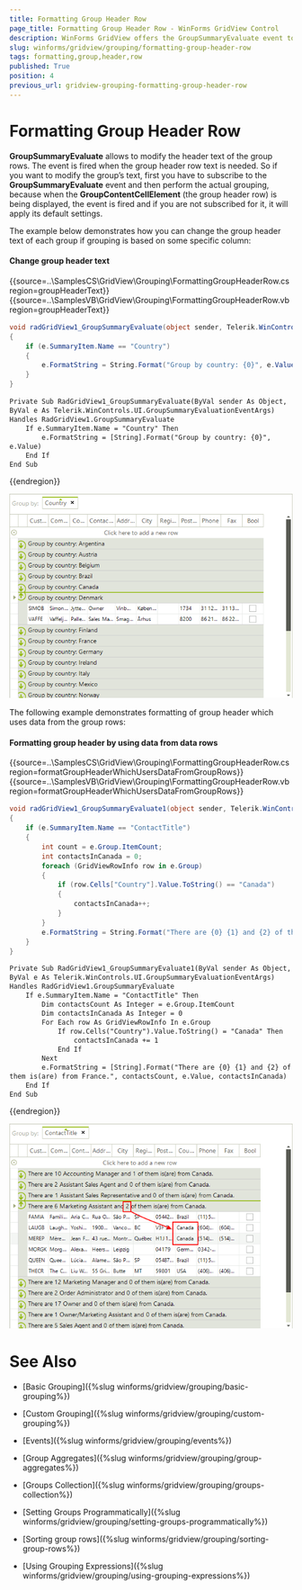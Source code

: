 ```yaml
---
title: Formatting Group Header Row
page_title: Formatting Group Header Row - WinForms GridView Control
description: WinForms GridView offers the GroupSummaryEvaluate event to modify the header text of the group rows. 
slug: winforms/gridview/grouping/formatting-group-header-row
tags: formatting,group,header,row
published: True
position: 4
previous_url: gridview-grouping-formatting-group-header-row
---
```


# Formatting Group Header Row

__GroupSummaryEvaluate__ allows to modify the header text of the group rows. The event is fired when the group header row text is needed. So if you want to modify the group’s text, first you have to subscribe to the __GroupSummaryEvaluate__ event and then perform the actual grouping, because when the __GroupContentCellElement__ (the group header row) is being displayed, the event is fired and if you are  not subscribed for it, it will apply its default settings.

The example below demonstrates how you can change the group header text of each group if grouping is based on some specific column:

#### Change group header text

{{source=..\SamplesCS\GridView\Grouping\FormattingGroupHeaderRow.cs region=groupHeaderText}} 
{{source=..\SamplesVB\GridView\Grouping\FormattingGroupHeaderRow.vb region=groupHeaderText}} 

````C#
void radGridView1_GroupSummaryEvaluate(object sender, Telerik.WinControls.UI.GroupSummaryEvaluationEventArgs e)
{
    if (e.SummaryItem.Name == "Country")
    {
        e.FormatString = String.Format("Group by country: {0}", e.Value);
    }
}

````
````VB.NET
Private Sub RadGridView1_GroupSummaryEvaluate(ByVal sender As Object, ByVal e As Telerik.WinControls.UI.GroupSummaryEvaluationEventArgs) Handles RadGridView1.GroupSummaryEvaluate
    If e.SummaryItem.Name = "Country" Then
        e.FormatString = [String].Format("Group by country: {0}", e.Value)
    End If
End Sub

````

{{endregion}} 


![gridview-grouping-formatting-group-header-row 001](images/gridview-grouping-formatting-group-header-row001.png)

The following example demonstrates formatting of group header which uses data from the group rows:

#### Formatting group header by using data from data rows

{{source=..\SamplesCS\GridView\Grouping\FormattingGroupHeaderRow.cs region=formatGroupHeaderWhichUsersDataFromGroupRows}} 
{{source=..\SamplesVB\GridView\Grouping\FormattingGroupHeaderRow.vb region=formatGroupHeaderWhichUsersDataFromGroupRows}} 

````C#
void radGridView1_GroupSummaryEvaluate1(object sender, Telerik.WinControls.UI.GroupSummaryEvaluationEventArgs e)
{
    if (e.SummaryItem.Name == "ContactTitle")
    {
        int count = e.Group.ItemCount;
        int contactsInCanada = 0;
        foreach (GridViewRowInfo row in e.Group)
        {
            if (row.Cells["Country"].Value.ToString() == "Canada")
            {
                contactsInCanada++;
            }
        }
        e.FormatString = String.Format("There are {0} {1} and {2} of them is(are) from Canada.", count, e.Value, contactsInCanada);
    }
}

````
````VB.NET
Private Sub RadGridView1_GroupSummaryEvaluate1(ByVal sender As Object, ByVal e As Telerik.WinControls.UI.GroupSummaryEvaluationEventArgs) Handles RadGridView1.GroupSummaryEvaluate
    If e.SummaryItem.Name = "ContactTitle" Then
        Dim contactsCount As Integer = e.Group.ItemCount
        Dim contactsInCanada As Integer = 0
        For Each row As GridViewRowInfo In e.Group
            If row.Cells("Country").Value.ToString() = "Canada" Then
                contactsInCanada += 1
            End If
        Next
        e.FormatString = [String].Format("There are {0} {1} and {2} of them is(are) from France.", contactsCount, e.Value, contactsInCanada)
    End If
End Sub

````

{{endregion}} 

![gridview-grouping-formatting-group-header-row 002](images/gridview-grouping-formatting-group-header-row002.png)
# See Also
* [Basic Grouping]({%slug winforms/gridview/grouping/basic-grouping%})

* [Custom Grouping]({%slug winforms/gridview/grouping/custom-grouping%})

* [Events]({%slug winforms/gridview/grouping/events%})

* [Group Aggregates]({%slug winforms/gridview/grouping/group-aggregates%})

* [Groups Collection]({%slug winforms/gridview/grouping/groups-collection%})

* [Setting Groups Programmatically]({%slug winforms/gridview/grouping/setting-groups-programmatically%})

* [Sorting group rows]({%slug winforms/gridview/grouping/sorting-group-rows%})

* [Using Grouping Expressions]({%slug winforms/gridview/grouping/using-grouping-expressions%})

